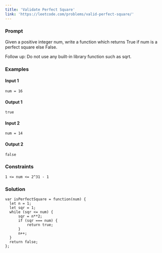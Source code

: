 ```yaml
---
title: 'Validate Perfect Square'
link: 'https://leetcode.com/problems/valid-perfect-square/'
---
```




### Prompt
Given a positive integer num, write a function which returns True if num is a perfect square else False.

Follow up: Do not use any built-in library function such as sqrt.


### Examples

#### Input 1
`num = 16`
#### Output 1
`true`


#### Input 2
`num = 14`
#### Output 2
`false`


### Constraints
`1 <= num <= 2^31 - 1`

### Solution

```
var isPerfectSquare = function(num) {
  let n = 1;
  let sqr = 1;
  while (sqr <= num) {
      sqr = n**2;
      if (sqr === num) {
          return true;
      }
      n++;
  }
  return false;
};
```
